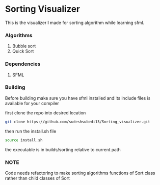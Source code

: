 # **Sorting Visualizer**

This is the visualizer I made for sorting algorithm while learning
sfml.

### **Algorithms**
1. Bubble sort
2. Quick Sort

### **Dependencies**
1. SFML

### **Building**
Before building make sure you have sfml installed and its include files is available for your compiler

first clone the repo into desired location

```sh
git clone https://github.com/sudeshsubedi13/Sorting_visualizer.git
```

then run the install.sh file
```sh
source install.sh
```

the executable is in builds/sorting relative to current path


### **NOTE**
Code needs refactoring to make sorting algorithms
functions of Sort class rather than child classes of Sort
